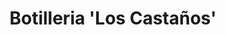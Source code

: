 ---
title: "Botilleria 'Los Castaños'"
url: /villarrica/botilleria-los-castanos/
shop: comodidad
---